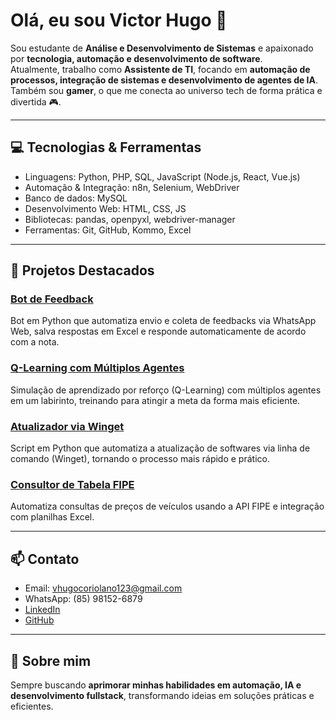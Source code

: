 # Olá, eu sou Victor Hugo 👋

Sou estudante de **Análise e Desenvolvimento de Sistemas** e apaixonado por **tecnologia, automação e desenvolvimento de software**.  
Atualmente, trabalho como **Assistente de TI**, focando em **automação de processos, integração de sistemas e desenvolvimento de agentes de IA**.  
Também sou **gamer**, o que me conecta ao universo tech de forma prática e divertida 🎮.

---

## 💻 Tecnologias & Ferramentas
- Linguagens: Python, PHP, SQL, JavaScript (Node.js, React, Vue.js)
- Automação & Integração: n8n, Selenium, WebDriver
- Banco de dados: MySQL
- Desenvolvimento Web: HTML, CSS, JS
- Bibliotecas: pandas, openpyxl, webdriver-manager
- Ferramentas: Git, GitHub, Kommo, Excel

---

## 🚀 Projetos Destacados

### [Bot de Feedback](https://github.com/BlackN20/bot-feedback)
Bot em Python que automatiza envio e coleta de feedbacks via WhatsApp Web, salva respostas em Excel e responde automaticamente de acordo com a nota.

### [Q-Learning com Múltiplos Agentes](https://github.com/BlackN20/-TRABALHO-DA-FACULDADE-Labirinto-usando-Q-Learning)
Simulação de aprendizado por reforço (Q-Learning) com múltiplos agentes em um labirinto, treinando para atingir a meta da forma mais eficiente.

### [Atualizador via Winget](https://github.com/BlackN20/Atualizador-via-Winget)
Script em Python que automatiza a atualização de softwares via linha de comando (Winget), tornando o processo mais rápido e prático.

### [Consultor de Tabela FIPE](https://github.com/BlackN20/Consultor-de-Tabela-FIPE)
Automatiza consultas de preços de veículos usando a API FIPE e integração com planilhas Excel.

---

## 📫 Contato
- Email: vhugocoriolano123@gmail.com  
- WhatsApp: (85) 98152-6879  
- [LinkedIn](https://www.linkedin.com/in/victor-huo-56060928b/)  
- [GitHub](https://github.com/BlackN20)

---

## 🌱 Sobre mim
Sempre buscando **aprimorar minhas habilidades em automação, IA e desenvolvimento fullstack**, transformando ideias em soluções práticas e eficientes.
